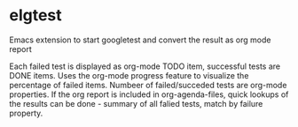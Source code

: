 # elgtest
Emacs extension to start googletest and convert the result as org mode report

Each failed test is displayed as org-mode TODO item, successful tests are DONE items. Uses the org-mode progress feature to visualize the percentage of failed items. Numbeer of failed/succeded tests are org-mode properties. If the org report is included in org-agenda-files, quick lookups of the results can be done - summary of all falied tests, match by failure property.
